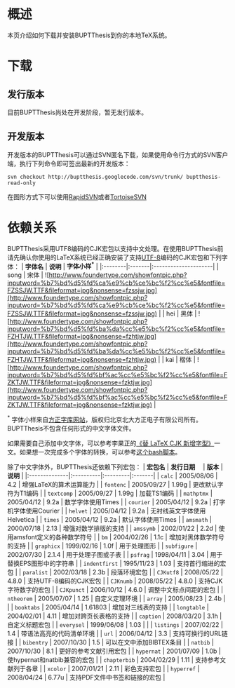 # 概述 #

本页介绍如何下载并安装BUPTThesis到你的本地TeX系统。


# 下载 #
## 发行版本 ##
目前BUPTThesis尚处在开发阶段，暂无发行版本。

## 开发版本 ##
开发版本的BUPTThesis可以通过SVN匿名下载，如果使用命令行方式的SVN客户端，执行下列命令即可签出最新的开发版本：
```
svn checkout http://buptthesis.googlecode.com/svn/trunk/ buptthesis-read-only
```
在图形方式下可以使用[RapidSVN](http://rapidsvn.tigris.org/)或者[TortoiseSVN](http://tortoisesvn.tigris.org/)

# 依赖关系 #
BUPTThesis采用UTF8编码的CJK宏包以支持中文处理。在使用BUPTThesis前请先确认你使用的LaTeX系统已经正确安装了支持[UTF-8](http://en.wikipedia.org/wiki/UTF-8)编码的CJK宏包和下列字体：
| **字体名** | **说明** | **字体小样<sup>*</sup>** |
|:--------|:-------|:---------------------|
| song    | 宋体     | ![http://www.foundertype.com/showfontpic.php?inputword=%b7%bd%d5%fd%ca%e9%cb%ce%bc%f2%cc%e5&fontfile=FZSSJW.TTF&fileformat=jpg&nonsense=fzssjw.jpg](http://www.foundertype.com/showfontpic.php?inputword=%b7%bd%d5%fd%ca%e9%cb%ce%bc%f2%cc%e5&fontfile=FZSSJW.TTF&fileformat=jpg&nonsense=fzssjw.jpg) |
| hei     | 黑体     | ![http://www.foundertype.com/showfontpic.php?inputword=%b7%bd%d5%fd%ba%da%cc%e5%bc%f2%cc%e5&fontfile=FZHTJW.TTF&fileformat=jpg&nonsense=fzhtjw.jpg](http://www.foundertype.com/showfontpic.php?inputword=%b7%bd%d5%fd%ba%da%cc%e5%bc%f2%cc%e5&fontfile=FZHTJW.TTF&fileformat=jpg&nonsense=fzhtjw.jpg) |
| kai     | 楷体     | ![http://www.foundertype.com/showfontpic.php?inputword=%b7%bd%d5%fd%bf%ac%cc%e5%bc%f2%cc%e5&fontfile=FZKTJW.TTF&fileformat=jpg&nonsense=fzktjw.jpg](http://www.foundertype.com/showfontpic.php?inputword=%b7%bd%d5%fd%bf%ac%cc%e5%bc%f2%cc%e5&fontfile=FZKTJW.TTF&fileformat=jpg&nonsense=fzktjw.jpg) |

<sup>*</sup> 字体小样来自[方正字库网站](http://www.foundertype.com.cn)，版权归北京北大方正电子有限公司所有。BUPTThesis不包含任何形式的中文字体文件。

如果需要自己添加中文字体，可以参考李果正的[《替 LaTeX CJK 新增字型》](http://blog.bs2.to/post/EdwardLee/7672)一文。如果想一次完成多个字体的转换，可以参考[这个bash脚本](http://molecast.spaces.live.com/blog/cns!EC4D45C8447FB575!153.entry)。

除了中文字体外，BUPTThesis还依赖下列宏包：
| **宏包名**       | **发行日期**　 | **版本**   | **说明** |
|:--------------|:----------|:---------|:-------|
| `calc`        | 2005/08/06 | 4.2      | 增强LaTeX的算术运算能力 |
| `fontenc`     | 2005/09/27 | 1.99g    | 更改默认字符为T1编码 |
| `textcomp`    | 2005/09/27 | 1.99g    | 加载TS1编码 |
| `mathptmx`    | 2005/04/12 | 9.2a     | 数学字体使用Times |
| `courier`     | 2005/04/12 | 9.2a     | 打字机字体使用Courier |
| `helvet`      | 2005/04/12 | 9.2a     | 无衬线英文字体使用Helvetica |
| `times`       | 2005/04/12 | 9.2a     | 默认字体使用Times |
| `amsmath`     | 2000/07/18 | 2.13     | 增强对数学排版的支持 |
| `amssymb`     | 2002/01/22 | 2.2d     | 使用amsfont定义的各种数学符号 |
| `bm`          | 2004/02/26 | 1.1c     | 增加对黑体数学符号的支持 |
| `graphicx`    | 1999/02/16 | 1.0f     | 用于处理图形 |
| `subfigure`   | 2002/07/30 | 2.1.4    | 用于处理子图或子表 |
| `psfrag`      | 1998/04/11 | 3.04     | 用于替换EPS图形中的字符串 |
| `indentfirst` | 1995/11/23 | 1.03     | 支持首行缩进的宏包 |
| `paralist`    | 2002/03/18 | 2.3b     | 段落环境宏包 |
| `CJKutf8`     | 2008/05/22 | 4.8.0    | 支持UTF-8编码的CJK宏包 |
| `CJKnumb`     | 2008/05/22 | 4.8.0    | 支持CJK字符数字的宏包 |
| `CJKpunct`    | 2006/10/12 | 4.6.0    | 调整中文标点间距的宏包 |
| `ntheorem`    | 2005/07/07 | 1.25     | 自定义定理环境 |
| `array`       | 2005/08/23 | 2.4b     |        |
| `booktabs`    | 2005/04/14 | 1.61803  | 增加对三线表的支持 |
| `longtable`   | 2004/02/01 | 4.11     | 增加对跨页长表格的支持 |
| `caption`     | 2008/03/20 | 3.1h     | 自定义标题宏包 |
| `everysel`    | 1999/06/08 | 1.03     |        |
| `listings`    | 2007/02/22 | 1.4      | 带语法高亮的代码清单环境 |
| `url`         | 2006/04/12 | 3.3      | 支持可换行的URL链接 |
| `bibentry`    | 2007/10/30 | 1.5      | 可以在文中添加BIBTEX条目 |
| `natbib`      | 2007/10/30 | 8.1      | 更好的参考文献引用宏包 |
| `hypernat`    | 2001/07/09 | 1.0b     | 使hypernat和natbib兼容的宏包 |
| `chapterbib`  | 2004/02/29 | 1.11     | 支持参考文献列于各章 |
| `xcolor`      | 2007/01/21 | 2.11     | 彩色支持宏包 |
| `hyperref`    | 2008/04/24 | 6.77u    | 支持PDF文件中书签和链接的宏包 |